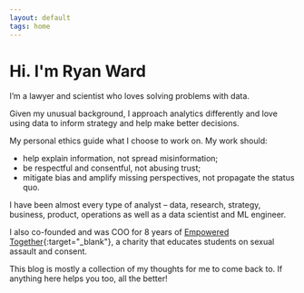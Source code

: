 ```yaml
---
layout: default
tags: home
---
```


# Hi. I'm Ryan Ward

I’m a lawyer and scientist who loves solving problems with data.

Given my unusual background, I approach analytics differently and love
using data to inform strategy and help make better decisions.

My personal ethics guide what I choose to work on. My work should:

- help explain information, not spread misinformation;
- be respectful and consentful, not abusing trust;
- mitigate bias and amplify missing perspectives, not propagate the status quo.

I have been almost every type of analyst – data, research, strategy, business, product, operations as well as a data scientist and ML engineer.

I also co-founded and was COO for 8 years of [Empowered Together](https://empoweredtogether.com.au){:target="\_blank"}, a charity that educates students on sexual assault and consent.

This blog is mostly a collection of my thoughts for me to come back to. If anything here helps you too, all the better!
